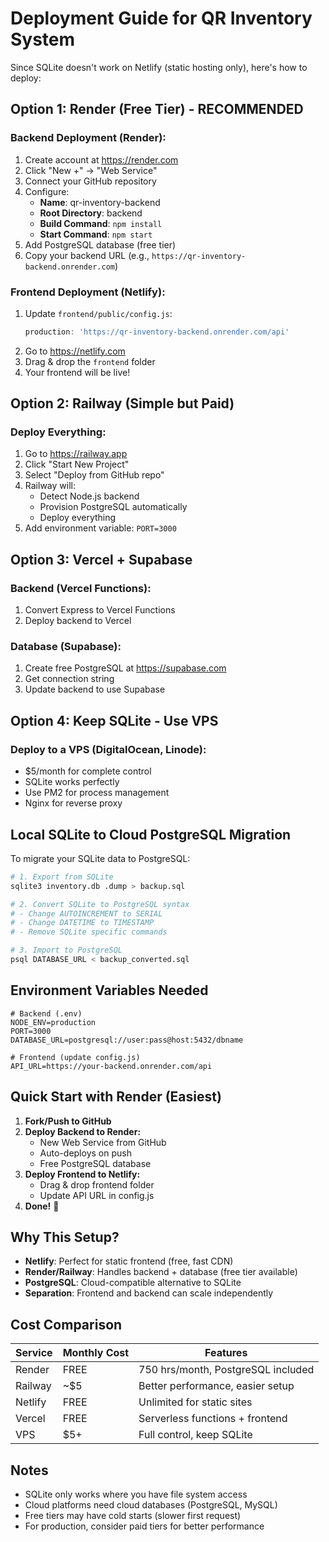 # Deployment Guide for QR Inventory System

Since SQLite doesn't work on Netlify (static hosting only), here's how to deploy:

## Option 1: Render (Free Tier) - RECOMMENDED

### Backend Deployment (Render):
1. Create account at https://render.com
2. Click "New +" → "Web Service"
3. Connect your GitHub repository
4. Configure:
   - **Name**: qr-inventory-backend
   - **Root Directory**: backend
   - **Build Command**: `npm install`
   - **Start Command**: `npm start`
5. Add PostgreSQL database (free tier)
6. Copy your backend URL (e.g., `https://qr-inventory-backend.onrender.com`)

### Frontend Deployment (Netlify):
1. Update `frontend/public/config.js`:
   ```javascript
   production: 'https://qr-inventory-backend.onrender.com/api'
   ```
2. Go to https://netlify.com
3. Drag & drop the `frontend` folder
4. Your frontend will be live!

## Option 2: Railway (Simple but Paid)

### Deploy Everything:
1. Go to https://railway.app
2. Click "Start New Project"
3. Select "Deploy from GitHub repo"
4. Railway will:
   - Detect Node.js backend
   - Provision PostgreSQL automatically
   - Deploy everything
5. Add environment variable: `PORT=3000`

## Option 3: Vercel + Supabase

### Backend (Vercel Functions):
1. Convert Express to Vercel Functions
2. Deploy backend to Vercel

### Database (Supabase):
1. Create free PostgreSQL at https://supabase.com
2. Get connection string
3. Update backend to use Supabase

## Option 4: Keep SQLite - Use VPS

### Deploy to a VPS (DigitalOcean, Linode):
- $5/month for complete control
- SQLite works perfectly
- Use PM2 for process management
- Nginx for reverse proxy

## Local SQLite to Cloud PostgreSQL Migration

To migrate your SQLite data to PostgreSQL:

```bash
# 1. Export from SQLite
sqlite3 inventory.db .dump > backup.sql

# 2. Convert SQLite to PostgreSQL syntax
# - Change AUTOINCREMENT to SERIAL
# - Change DATETIME to TIMESTAMP
# - Remove SQLite specific commands

# 3. Import to PostgreSQL
psql DATABASE_URL < backup_converted.sql
```

## Environment Variables Needed

```env
# Backend (.env)
NODE_ENV=production
PORT=3000
DATABASE_URL=postgresql://user:pass@host:5432/dbname

# Frontend (update config.js)
API_URL=https://your-backend.onrender.com/api
```

## Quick Start with Render (Easiest)

1. **Fork/Push to GitHub**
2. **Deploy Backend to Render:**
   - New Web Service from GitHub
   - Auto-deploys on push
   - Free PostgreSQL database
3. **Deploy Frontend to Netlify:**
   - Drag & drop frontend folder
   - Update API URL in config.js
4. **Done!** 🎉

## Why This Setup?

- **Netlify**: Perfect for static frontend (free, fast CDN)
- **Render/Railway**: Handles backend + database (free tier available)
- **PostgreSQL**: Cloud-compatible alternative to SQLite
- **Separation**: Frontend and backend can scale independently

## Cost Comparison

| Service | Monthly Cost | Features |
|---------|-------------|----------|
| Render | FREE | 750 hrs/month, PostgreSQL included |
| Railway | ~$5 | Better performance, easier setup |
| Netlify | FREE | Unlimited for static sites |
| Vercel | FREE | Serverless functions + frontend |
| VPS | $5+ | Full control, keep SQLite |

## Notes

- SQLite only works where you have file system access
- Cloud platforms need cloud databases (PostgreSQL, MySQL)
- Free tiers may have cold starts (slower first request)
- For production, consider paid tiers for better performance